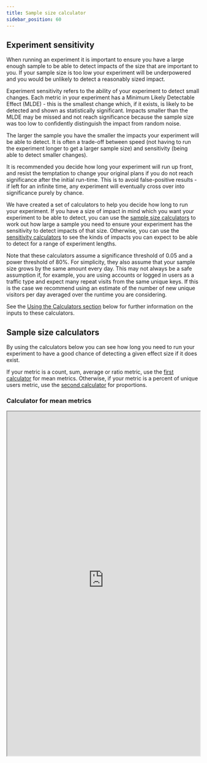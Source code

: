 ```yaml
---
title: Sample size calculator
sidebar_position: 60
---
```


## Experiment sensitivity

When running an experiment it is important to ensure you have a large enough sample to be able to detect impacts of the size that are important to you. If your sample size is too low your experiment will be underpowered and you would be unlikely to detect a reasonably sized impact.

Experiment sensitivity refers to the ability of your experiment to detect small changes. Each metric in your experiment has a Minimum Likely Detectable Effect (MLDE) - this is the smallest change which, if it exists, is likely to be detected and shown as statistically significant. Impacts smaller than the MLDE may be missed and not reach significance because the sample size was too low to confidently distinguish the impact from random noise. 

The larger the sample you have the smaller the impacts your experiment will be able to detect. It is often a trade-off between speed (not having to run the experiment longer to get a larger sample size) and sensitivity (being able to detect smaller changes).

It is recommended you decide how long your experiment will run up front, and resist the temptation to change your original plans if you do not reach significance after the initial run-time. This is to avoid false-positive results - if left for an infinite time, any experiment will eventually cross over into significance purely by chance.

We have created a set of calculators to help you decide how long to run your experiment. If you have a size of impact in mind which you want your experiment to be able to detect, you can use the [sample size calculators](#sample-size-calculators) to work out how large a sample you need to ensure your experiment has the sensitivity to detect impacts of that size. Otherwise, you can use the [sensitivity calculators](#sensitivity-calculators) to see the kinds of impacts you can expect to be able to detect for a range of experiment lengths.

Note that these calculators assume a significance threshold of 0.05 and a power threshold of 80%. For simplicity, they also assume that your sample size grows by the same amount every day. This may not always be a safe assumption if, for example, you are using accounts or logged in users as a traffic type and expect many repeat visits from the same unique keys. If this is the case we recommend using an estimate of the number of new unique visitors per day averaged over the runtime you are considering. 

See the [Using the Calculators section](#using-the-calculators) below for further information on the inputs to these calculators.  

## Sample size calculators

By using the calculators below you can see how long you need to run your experiment to have a good chance of detecting a given effect size if it does exist.

If your metric is a count, sum, average or ratio metric, use the [first calculator](#calculator-for-mean-metrics) for mean metrics. Otherwise, if your metric is a percent of unique users metric, use the [second calculator](#calculator-for-percent-unique-metrics) for proportions. 

### Calculator for mean metrics

<iframe
  src="https://exp-calculators-means-9ecaf91e3a35.herokuapp.com/"
  width="100%"
  height="900"
  style={{
    border: '1px solid #ccc',
    borderRadius: '8px',
  }}
  loading="lazy"
/>

### Calculator for percent unique metrics

<iframe
  src="https://exp-calculators-proportions-00c422485fac.herokuapp.com/"
  width="100%"
  height="800"
  style={{
    border: '1px solid #ccc',
    borderRadius: '8px',
  }}
  loading="lazy"
/>

## Sensitivity calculators

By using the calculators below you can see the kinds of impacts you can expect to detect for a range of experiment lengths.

If your metric is a count, sum, average or ratio metric, use the [first calculator](#calculator-for-mean-metrics-1) for mean metrics. Otherwise, if your metric is a percent of unique users metric, use the [second calculator](#calculator-for-percent-unique-metrics-1) for proportions. 

The first graph shows you the Minimum Likely Detectable Effect - the smallest relative percentage change that your experiment is likely to detect, if it exists - for a range of different experiment lengths. As you can see, a longer running experiment enables you to detect smaller changes to your metrics. 

The second graph shows you how large or small the comparison metric would need to be for you to expect to see a significant result. Only if your treatment causes the comparison metric to change to a value outside of the grey shaded region can you expect to reach significance. 

### Calculator for mean metrics

<iframe
  src="https://csb-16kyv-2r8njoik3.now.sh/?codemirror=1"
  width="100%"
  height="2400"
  style={{
    border: '1px solid #ccc',
    borderRadius: '8px',
  }}
  loading="lazy"
/>

### Calculator for percent unique metrics

<iframe
  src="https://csb-5kd7k-42pc8nrsq.now.sh/?codemirror=1"
  width="100%"
  height="2300"
  style={{
    border: '1px solid #ccc',
    borderRadius: '8px',
  }}
  loading="lazy"
/>


## Using the calculators

If you have the experiment pack and are unsure of any of the data required for the calculator, we recommend looking at the metric results for a similar feature flag you have already run or running a *100% off* feature flag with your intended targeting rules. You can then find the sample size, metric value and standard deviation from the [Metric Details and Trends](/docs/feature-management-experimentation/experimentation/experiment-results/viewing-experiment-results/metric-details-and-trends/) view reached by clicking into the metric card.

### Expected sample size per day

This is the total sample size expected to enter your experimental rule each day, or your Daily Active Users (DAU). It will be the total across both treatments rather than per treatment.

The Sample size column is shown under the Sample population section of the data table. You may need to adjust this to get to a daily estimate. 

For example, imagine you see the below table for a feature flag that ran for a full week, to get the estimated sample size per day, first sum the sample sizes across the two treatments, to get 2000, then divide by 7 to get an estimated daily value of 285 users. 

![](../static/sample-size.png)

### Baseline Metric Value

This is the expected value of the metric in your control group or the value you expect to see for the treatment set as the baseline. If you are using a reference feature flag, you can also find an estimate for this value in the Metric Details and Trends view, you will need the number under the Mean column in the Metric Dispersion section of the data table.

### Baseline Standard Deviation 

The standard deviation characterizes how much variation there is in your metric. It is needed for the Means calculators but not for the percent-unique calculator. 

You can find this value under the Stdev column in the Metric Dispersion section of the data table.

![](../static/baseline-standard-deviation.png)

### What size (relative%) change do you want to be able to detect? 

This is the smallest change which, if it exists, is likely to be detected and shown as statistically significant. Impacts smaller than this may be missed and not reach significance. In this section input the smallest change to your metric that you would definitely want to know about. 

### Days in your typical seasonality cycle

The number of days in your seasonality cycle is similar to your review period. It is the length of time needed to ensure a representative set of users. For example, if you typically see your business-level metrics vary across different days of the week, you should use a seasonality cycle and review period of at least a week.

We encourage making decisions after full [Review Periods](https://help.split.io/hc/en-us/articles/360020635912-Review-period-check) to help account for seasonality in your data. Hence, if your review period is set to 14 days, even if you had enough sample size after 12 days we still recommend running your experiment for a full review period of 14 days. These calculators will round up the recommended run time to the next full seasonality cycle. 